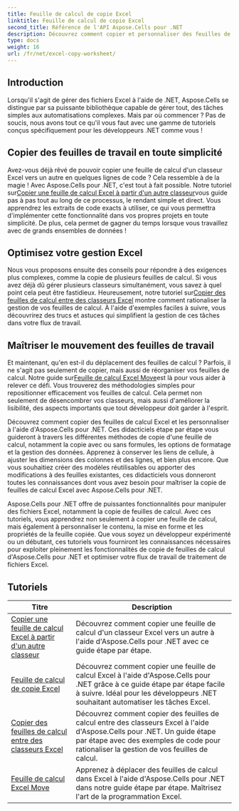 ```yaml
---
title: Feuille de calcul de copie Excel
linktitle: Feuille de calcul de copie Excel
second_title: Référence de l'API Aspose.Cells pour .NET
description: Découvrez comment copier et personnaliser des feuilles de calcul Excel avec Aspose.Cells pour .NET. Tutoriels détaillés pour maîtriser la manipulation et le formatage des données.
type: docs
weight: 16
url: /fr/net/excel-copy-worksheet/
---
```

## Introduction

Lorsqu'il s'agit de gérer des fichiers Excel à l'aide de .NET, Aspose.Cells se distingue par sa puissante bibliothèque capable de gérer tout, des tâches simples aux automatisations complexes. Mais par où commencer ? Pas de soucis, nous avons tout ce qu'il vous faut avec une gamme de tutoriels conçus spécifiquement pour les développeurs .NET comme vous !

## Copier des feuilles de travail en toute simplicité

 Avez-vous déjà rêvé de pouvoir copier une feuille de calcul d'un classeur Excel vers un autre en quelques lignes de code ? Cela ressemble à de la magie ! Avec Aspose.Cells pour .NET, c'est tout à fait possible. Notre tutoriel sur[Copier une feuille de calcul Excel à partir d'un autre classeur](./excel-copy-worksheet-from-other-workbook/)vous guide pas à pas tout au long de ce processus, le rendant simple et direct. Vous apprendrez les extraits de code exacts à utiliser, ce qui vous permettra d'implémenter cette fonctionnalité dans vos propres projets en toute simplicité. De plus, cela permet de gagner du temps lorsque vous travaillez avec de grands ensembles de données !

## Optimisez votre gestion Excel

 Nous vous proposons ensuite des conseils pour répondre à des exigences plus complexes, comme la copie de plusieurs feuilles de calcul. Si vous avez déjà dû gérer plusieurs classeurs simultanément, vous savez à quel point cela peut être fastidieux. Heureusement, notre tutoriel sur[Copier des feuilles de calcul entre des classeurs Excel](./excel-copy-worksheets-between-workbooks/) montre comment rationaliser la gestion de vos feuilles de calcul. À l'aide d'exemples faciles à suivre, vous découvrirez des trucs et astuces qui simplifient la gestion de ces tâches dans votre flux de travail.

## Maîtriser le mouvement des feuilles de travail

 Et maintenant, qu'en est-il du déplacement des feuilles de calcul ? Parfois, il ne s'agit pas seulement de copier, mais aussi de réorganiser vos feuilles de calcul. Notre guide sur[Feuille de calcul Excel Move](./excel-move-worksheet/)est là pour vous aider à relever ce défi. Vous trouverez des méthodologies simples pour repositionner efficacement vos feuilles de calcul. Cela permet non seulement de désencombrer vos classeurs, mais aussi d'améliorer la lisibilité, des aspects importants que tout développeur doit garder à l'esprit.

Découvrez comment copier des feuilles de calcul Excel et les personnaliser à l'aide d'Aspose.Cells pour .NET. Ces didacticiels étape par étape vous guideront à travers les différentes méthodes de copie d'une feuille de calcul, notamment la copie avec ou sans formules, les options de formatage et la gestion des données. Apprenez à conserver les liens de cellule, à ajuster les dimensions des colonnes et des lignes, et bien plus encore. Que vous souhaitiez créer des modèles réutilisables ou apporter des modifications à des feuilles existantes, ces didacticiels vous donneront toutes les connaissances dont vous avez besoin pour maîtriser la copie de feuilles de calcul Excel avec Aspose.Cells pour .NET.

Aspose.Cells pour .NET offre de puissantes fonctionnalités pour manipuler des fichiers Excel, notamment la copie de feuilles de calcul. Avec ces tutoriels, vous apprendrez non seulement à copier une feuille de calcul, mais également à personnaliser le contenu, la mise en forme et les propriétés de la feuille copiée. Que vous soyez un développeur expérimenté ou un débutant, ces tutoriels vous fourniront les connaissances nécessaires pour exploiter pleinement les fonctionnalités de copie de feuilles de calcul d'Aspose.Cells pour .NET et optimiser votre flux de travail de traitement de fichiers Excel.

## Tutoriels 
| Titre | Description |
| --- | --- |
| [Copier une feuille de calcul Excel à partir d'un autre classeur](./excel-copy-worksheet-from-other-workbook/) | Découvrez comment copier une feuille de calcul d'un classeur Excel vers un autre à l'aide d'Aspose.Cells pour .NET avec ce guide étape par étape. |  
| [Feuille de calcul de copie Excel](./excel-copy-worksheet/) | Découvrez comment copier une feuille de calcul Excel à l'aide d'Aspose.Cells pour .NET grâce à ce guide étape par étape facile à suivre. Idéal pour les développeurs .NET souhaitant automatiser les tâches Excel. |  
| [Copier des feuilles de calcul entre des classeurs Excel](./excel-copy-worksheets-between-workbooks/) | Découvrez comment copier des feuilles de calcul entre des classeurs Excel à l'aide d'Aspose.Cells pour .NET. Un guide étape par étape avec des exemples de code pour rationaliser la gestion de vos feuilles de calcul. |  
| [Feuille de calcul Excel Move](./excel-move-worksheet/) | Apprenez à déplacer des feuilles de calcul dans Excel à l'aide d'Aspose.Cells pour .NET dans notre guide étape par étape. Maîtrisez l'art de la programmation Excel. |  